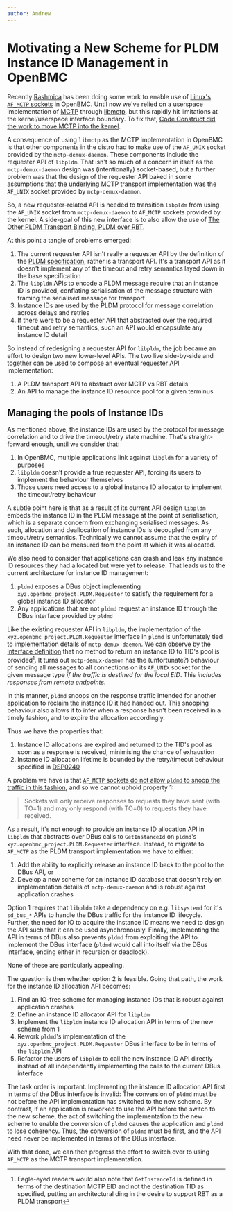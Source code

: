 ```yaml
---
author: Andrew
---
```


# Motivating a New Scheme for PLDM Instance ID Management in OpenBMC

Recently [Rashmica][sthbrx-rashmica] has been doing some work to enable use of
[Linux's `AF_MCTP` sockets][linux-doc-af-mctp] in OpenBMC. Until now we've
relied on a userspace implementation of [MCTP][dmtf-dsp0236-mctp] through
[libmctp][libmctp], but this rapidly hit limitations at the kernel/userspace
interface boundary. To fix that, [Code Construct did the work to move MCTP into
the kernel][code-construct-mctp].

[sthbrx-rashmica]: https://sthbrx.github.io/author/rashmica-gupta.html
[linux-doc-af-mctp]: https://www.kernel.org/doc/html/latest/networking/mctp.html
[dmtf-dsp0236-mctp]: https://www.dmtf.org/sites/default/files/standards/documents/DSP0236_1.3.1.pdf
[libmctp]: https://github.com/openbmc/libmctp
[code-construct-mctp]: https://codeconstruct.com.au/docs/mctp-on-linux-introduction/

A consequence of using `libmctp` as the MCTP implementation in OpenBMC is that
other components in the distro had to make use of the `AF_UNIX` socket provided
by the `mctp-demux-daemon`. These components include the requester API of
`libpldm`. That isn't so much of a concern in itself as the `mctp-demux-daemon`
design was (intentionally) socket-based, but a further problem was that the
design of the requester API baked in some assumptions that the underlying MCTP
transport implementation was the `AF_UNIX` socket provided by
`mctp-demux-daemon`.

So, a new requester-related API is needed to transition `libpldm` from using the
`AF_UNIX` socket from `mctp-demux-daemon` to `AF_MCTP` sockets provided by the
kernel. A side-goal of this new interface is to also allow the use of [The Other
PLDM Transport Binding, PLDM over RBT][dmtf-dsp0222-ncsi].

[dmtf-dsp0222-ncsi]: https://www.dmtf.org/sites/default/files/standards/documents/DSP0222_1.1.1.pdf

At this point a tangle of problems emerged:

1. The current requester API isn't really a requester API by the definition of
   the [PLDM specification][dmtf-dsp0240-pldm], rather is a transport API. It's
   a transport API as it doesn't implement any of the timeout and retry
   semantics layed down in the base specification
2. The `libpldm` APIs to encode a PLDM message require that an instance ID is
   provided, conflating serialisation of the message structure with framing the
   serialised message for transport
3. Instance IDs are used by the PLDM protocol for message correlation across
   delays and retries
4. If there were to be a requester API that abstracted over the required timeout
   and retry semantics, such an API would encapsulate any instance ID detail

[dmtf-dsp0240-pldm]: https://www.dmtf.org/sites/default/files/standards/documents/DSP0240_1.1.0.pdf

So instead of redesigning a requester API for `libpldm`, the job became an
effort to design two new lower-level APIs. The two live side-by-side and
together can be used to compose an eventual requester API implementation:

1. A PLDM transport API to abstract over MCTP vs RBT details
2. An API to manage the instance ID resource pool for a given terminus

## Managing the pools of Instance IDs

As mentioned above, the instance IDs are used by the protocol for message
correlation and to drive the timeout/retry state machine. That's
straight-forward enough, until we consider that:

1. In OpenBMC, multiple applications link against `libpldm` for a variety of
   purposes
2. `libpldm` doesn't provide a true requester API, forcing its users to
   implement the behaviour themselves
3. Those users need access to a global instance ID allocator to implement the
   timeout/retry behaviour

A subtle point here is that as a result of its current API design `libpldm`
embeds the instance ID in the PLDM message at the point of serialisation, which
is a separate concern from exchanging serialised messages. As such, allocation
and deallocation of instance IDs is decoupled from any timeout/retry semantics.
Technically we cannot assume that the expiry of an instance ID can be measured
from the point at which it was allocated.

We also need to consider that applications can crash and leak any instance ID
resources they had allocated but were yet to release. That leads us to the
current architecture for instance ID management:

1. `pldmd` exposes a DBus object implementing
   `xyz.openbmc_project.PLDM.Requester` to satisfy the requirement for a global
   instance ID allocator
2. Any applications that are not `pldmd` request an instance ID through the DBus
   interface provided by `pldmd`

Like the existing requester API in `libpldm`, the implementation of the
`xyz.openbmc_project.PLDM.Requester` interface in `pldmd` is unfortunately tied
to implementation details of `mctp-demux-daemon`. We can observe by the
[interface definition][openbmc-pdi-pldm-requester] that no method to return an
instance ID to TID's pool is provided[^1]. It turns out `mctp-demux-daemon` has
the (unfortunate?) behaviour of sending all messages to all connections on its
`AF_UNIX` socket for the given message type *if the traffic is destined for the
local EID*. This *includes responses from remote endpoints*.

[openbmc-pdi-pldm-requester]: https://github.com/openbmc/phosphor-dbus-interfaces/blob/a1b26a4bdf606df141695561a92a4f060cdd0156/yaml/xyz/openbmc_project/PLDM/Requester.interface.yaml

In this manner, `pldmd` snoops on the response traffic intended for another
application to reclaim the instance ID it had handed out. This snooping
behaviour also allows it to infer when a response hasn't been received in a
timely fashion, and to expire the allocation accordingly.

Thus we have the properties that:

1. Instance ID allocations are expired and returned to the TID's pool as soon as
   a response is received, minimising the chance of exhaustion
2. Instance ID allocation lifetime is bounded by the retry/timeout
   behaviour specified in [DSP0240][dmtf-dsp0240-pldm]

A problem we have is that [`AF_MCTP` sockets do not allow `pldmd` to snoop the
traffic in this fashion][linux-doc-af-mctp-sendto], and so we cannot uphold
property 1:

[linux-doc-af-mctp-sendto]: https://www.kernel.org/doc/html/latest/networking/mctp.html#sendto-sendmsg-send-transmit-an-mctp-message

> Sockets will only receive responses to requests they have sent (with TO=1) and
> may only respond (with TO=0) to requests they have received.

As a result, it's not enough to provide an instance ID allocation API in
`libpldm` that abstracts over DBus calls to `GetInstanceId` on `pldmd`'s
`xyz.openbmc_project.PLDM.Requester` interface. Instead, to migrate to `AF_MCTP`
as the PLDM transport implementation we have to either:

1. Add the ability to explicitly release an instance ID back to the pool to the
   DBus API, or
2. Develop a new scheme for an instance ID database that doesn't rely on
   implementation details of `mctp-demux-daemon` and is robust against
   application crashes

Option 1 requires that `libpldm` take a dependency on e.g. `libsystemd` for it's
`sd_bus_*` APIs to handle the DBus traffic for the instance ID lifecycle.
Further, the need for IO to acquire the instance ID means we need to design the
API such that it can be used asynchronously. Finally, implementing the API in
terms of DBus also prevents `pldmd` from exploiting the API to implement the
DBus interface (`pldmd` would call into itself via the DBus interface, ending
either in recursion or deadlock).

None of these are particularly appealing.

The question is then whether option 2 is feasible. Going that path, the work for
the instance ID allocation API becomes:

1. Find an IO-free scheme for managing instance IDs that is robust against
   application crashes
2. Define an instance ID allocator API for `libpldm`
3. Implement the `libpldm` instance ID allocation API in terms of the new
   scheme from 1
4. Rework `pldmd`'s implementation of the `xyz.openbmc_project.PLDM.Requester`
   DBus interface to be in terms of the `libpldm` API
5. Refactor the users of `libpldm` to call the new instance ID API directly
   instead of all independently implementing the calls to the current DBus
   interface

The task order is important. Implementing the instance ID allocation API first
in terms of the DBus interface is invalid: The conversion of `pldmd` must be not
before the API implementation has switched to the new scheme. By contrast, if an
application is reworked to use the API before the switch to the new scheme, the
act of switching the implementation to the new scheme to enable the conversion
of `pldmd` causes the application and `pldmd` to lose coherency. Thus, the
conversion of `pldmd` must be first, and the API need never be implemented in
terms of the DBus interface.

With that done, we can then progress the effort to switch over to using
`AF_MCTP` as the MCTP transport implementation.

[^1]: Eagle-eyed readers would also note that `GetInstanceId` is defined in
    terms of the destination MCTP EID and not the destination TID as specified,
    putting an architectural ding in the desire to support RBT as a PLDM
    transport
